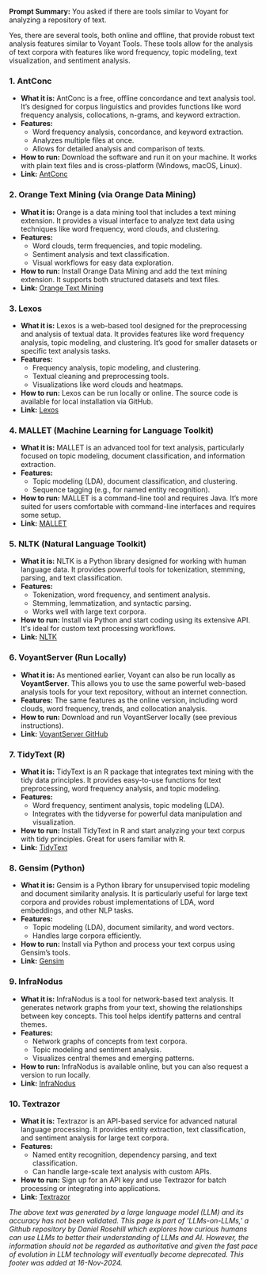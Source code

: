 **Prompt Summary:** You asked if there are tools similar to Voyant for analyzing a repository of text.

Yes, there are several tools, both online and offline, that provide robust text analysis features similar to Voyant Tools. These tools allow for the analysis of text corpora with features like word frequency, topic modeling, text visualization, and sentiment analysis.

### 1. AntConc

- **What it is:** AntConc is a free, offline concordance and text analysis tool. It’s designed for corpus linguistics and provides functions like word frequency analysis, collocations, n-grams, and keyword extraction.
- **Features:**
  - Word frequency analysis, concordance, and keyword extraction.
  - Analyzes multiple files at once.
  - Allows for detailed analysis and comparison of texts.
- **How to run:** Download the software and run it on your machine. It works with plain text files and is cross-platform (Windows, macOS, Linux).
- **Link:** [AntConc](https://www.laurenceanthony.net/software/antconc/)

### 2. Orange Text Mining (via Orange Data Mining)

- **What it is:** Orange is a data mining tool that includes a text mining extension. It provides a visual interface to analyze text data using techniques like word frequency, word clouds, and clustering.
- **Features:**
  - Word clouds, term frequencies, and topic modeling.
  - Sentiment analysis and text classification.
  - Visual workflows for easy data exploration.
- **How to run:** Install Orange Data Mining and add the text mining extension. It supports both structured datasets and text files.
- **Link:** [Orange Text Mining](https://orange.biolab.si/)

### 3. Lexos

- **What it is:** Lexos is a web-based tool designed for the preprocessing and analysis of textual data. It provides features like word frequency analysis, topic modeling, and clustering. It’s good for smaller datasets or specific text analysis tasks.
- **Features:**
  - Frequency analysis, topic modeling, and clustering.
  - Textual cleaning and preprocessing tools.
  - Visualizations like word clouds and heatmaps.
- **How to run:** Lexos can be run locally or online. The source code is available for local installation via GitHub.
- **Link:** [Lexos](http://lexos.wheatoncollege.edu/)

### 4. MALLET (Machine Learning for Language Toolkit)

- **What it is:** MALLET is an advanced tool for text analysis, particularly focused on topic modeling, document classification, and information extraction.
- **Features:**
  - Topic modeling (LDA), document classification, and clustering.
  - Sequence tagging (e.g., for named entity recognition).
- **How to run:** MALLET is a command-line tool and requires Java. It’s more suited for users comfortable with command-line interfaces and requires some setup.
- **Link:** [MALLET](http://mallet.cs.umass.edu/)

### 5. NLTK (Natural Language Toolkit)

- **What it is:** NLTK is a Python library designed for working with human language data. It provides powerful tools for tokenization, stemming, parsing, and text classification.
- **Features:**
  - Tokenization, word frequency, and sentiment analysis.
  - Stemming, lemmatization, and syntactic parsing.
  - Works well with large text corpora.
- **How to run:** Install via Python and start coding using its extensive API. It's ideal for custom text processing workflows.
- **Link:** [NLTK](https://www.nltk.org/)

### 6. VoyantServer (Run Locally)

- **What it is:** As mentioned earlier, Voyant can also be run locally as **VoyantServer**. This allows you to use the same powerful web-based analysis tools for your text repository, without an internet connection.
- **Features:** The same features as the online version, including word clouds, word frequency, trends, and collocation analysis.
- **How to run:** Download and run VoyantServer locally (see previous instructions).
- **Link:** [VoyantServer GitHub](https://github.com/sgsinclair/VoyantServer)

### 7. TidyText (R)

- **What it is:** TidyText is an R package that integrates text mining with the tidy data principles. It provides easy-to-use functions for text preprocessing, word frequency analysis, and topic modeling.
- **Features:**
  - Word frequency, sentiment analysis, topic modeling (LDA).
  - Integrates with the tidyverse for powerful data manipulation and visualization.
- **How to run:** Install TidyText in R and start analyzing your text corpus with tidy principles. Great for users familiar with R.
- **Link:** [TidyText](https://www.tidytextmining.com/)

### 8. Gensim (Python)

- **What it is:** Gensim is a Python library for unsupervised topic modeling and document similarity analysis. It is particularly useful for large text corpora and provides robust implementations of LDA, word embeddings, and other NLP tasks.
- **Features:**
  - Topic modeling (LDA), document similarity, and word vectors.
  - Handles large corpora efficiently.
- **How to run:** Install via Python and process your text corpus using Gensim’s tools.
- **Link:** [Gensim](https://radimrehurek.com/gensim/)

### 9. InfraNodus

- **What it is:** InfraNodus is a tool for network-based text analysis. It generates network graphs from your text, showing the relationships between key concepts. This tool helps identify patterns and central themes.
- **Features:**
  - Network graphs of concepts from text corpora.
  - Topic modeling and sentiment analysis.
  - Visualizes central themes and emerging patterns.
- **How to run:** InfraNodus is available online, but you can also request a version to run locally.
- **Link:** [InfraNodus](https://infranodus.com/)

### 10. Textrazor

- **What it is:** Textrazor is an API-based service for advanced natural language processing. It provides entity extraction, text classification, and sentiment analysis for large text corpora.
- **Features:**
  - Named entity recognition, dependency parsing, and text classification.
  - Can handle large-scale text analysis with custom APIs.
- **How to run:** Sign up for an API key and use Textrazor for batch processing or integrating into applications.
- **Link:** [Textrazor](https://www.textrazor.com/)

*The above text was generated by a large language model (LLM) and its accuracy has not been validated. This page is part of 'LLMs-on-LLMs,' a Github repository by Daniel Rosehill which explores how curious humans can use LLMs to better their understanding of LLMs and AI. However, the information should not be regarded as authoritative and given the fast pace of evolution in LLM technology will eventually become deprecated. This footer was added at 16-Nov-2024.*


